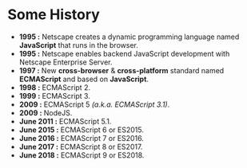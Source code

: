 # Some History

* **1995 :** Netscape creates a dynamic programming language named **JavaScript** that runs in the browser.
* **1995 :** Netscape enables backend JavaScript development with Netscape Enterprise Server.
* **1997 :** New **cross-browser** & **cross-platform** standard named **ECMAScript** and based on **JavaScript**.
* **1998 :** ECMAScript 2.
* **1999 :** ECMAScript 3.
* **2009 :** ECMAScript 5 _\(a.k.a. ECMAScript 3.1\)_.
* **2009 :** NodeJS.
* **June 2011 :** ECMAScript 5.1.
* **June 2015 :** ECMAScript 6 or ES2015.
* **June 2016 :** ECMAScript 7 or ES2016.
* **June 2017 :** ECMAScript 8 or ES2017.
* **June 2018 :** ECMAScript 9 or ES2018.

